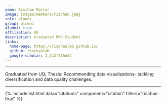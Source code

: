 ```yaml
---
name: Rischan Mafrur
image: images/members/rischan.jpeg
role: alumni
group: alumni
alumni: true
affiliation: UQ
description: Graduated PhD Student
links:
  home-page: https://rischanlab.github.io/
  github: rischanlab
  google-scholar: 2_Za2fYAAAAJ
---
```


---

Graduated from UQ;
Thesis: Recommending data visualizations- tackling diversification and data quality challenges.

---

{% include list.html data="citations" component="citation" filters="rischan: true" %}